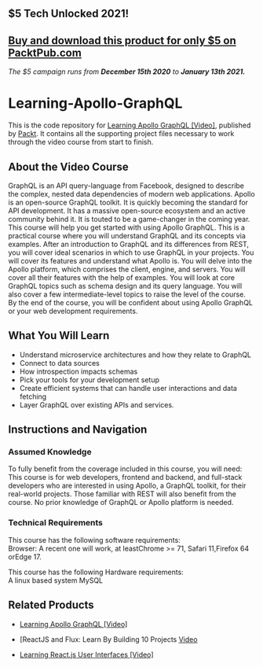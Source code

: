 ## $5 Tech Unlocked 2021!
[Buy and download this product for only $5 on PacktPub.com](https://www.packtpub.com/)
-----
*The $5 campaign         runs from __December 15th 2020__ to __January 13th 2021.__*

# Learning-Apollo-GraphQL
This is the code repository for [Learning Apollo GraphQL [Video]](https://www.packtpub.com/web-development/learning-apollo-graphql-video), published by [Packt](https://www.packtpub.com/?utm_source=github). It contains all the supporting project files necessary to work through the video course from start to finish.
## About the Video Course
GraphQL is an API query-language from Facebook, designed to describe the complex, nested data dependencies of modern web applications. Apollo is an open-source GraphQL toolkit. It is quickly becoming the standard for API development. It has a massive open-source ecosystem and an active community behind it. It is touted to be a game-changer in the coming year. This course will help you get started with using Apollo GraphQL. This is a practical course where you will understand GraphQL and its concepts via examples. After an introduction to GraphQL and its differences from REST, you will cover ideal scenarios in which to use GraphQL in your projects. You will cover its features and understand what Apollo is.
You will delve into the Apollo platform, which comprises the client, engine, and servers. You will cover all their features with the help of examples. You will look at core GraphQL topics such as schema design and its query language. You will also cover a few intermediate-level topics to raise the level of the course.
By the end of the course, you will be confident about using Apollo GraphQL or your web development requirements.

<H2>What You Will Learn</H2>
<DIV class=book-info-will-learn-text>
<UL>
<LI> Understand microservice architectures and how they relate to GraphQL
<LI> Connect to data sources
<LI> How introspection impacts schemas
<LI> Pick your tools for your development setup
<LI> Create efficient systems that can handle user interactions and data fetching
<LI> Layer GraphQL over existing APIs and services.</UL></DIV>

## Instructions and Navigation
### Assumed Knowledge
To fully benefit from the coverage included in this course, you will need:<br/>
This course is for web developers, frontend and backend, and full-stack developers who are interested in using Apollo, a GraphQL toolkit, for their real-world projects. Those familiar with REST will also benefit from the course. No prior knowledge of GraphQL or Apollo platform is needed.
### Technical Requirements
This course has the following software requirements:<br/>
Browser: A recent one will work, at leastChrome >= 71, Safari 11,Firefox 64 orEdge 17.<br/>

This course has the following Hardware requirements:<br/>
A linux based system MySQL



## Related Products
* [Learning Apollo GraphQL [Video]](https://www.packtpub.com/web-development/learning-apollo-graphql-video)

* [ReactJS and Flux: Learn By Building 10 Projects [Video](https://www.packtpub.com/web-development/reactjs-and-flux-learn-building-10-projects-video)

* [Learning React.js User Interfaces [Video]](https://www.packtpub.com/web-development/learning-reactjs-user-interfaces-video)
